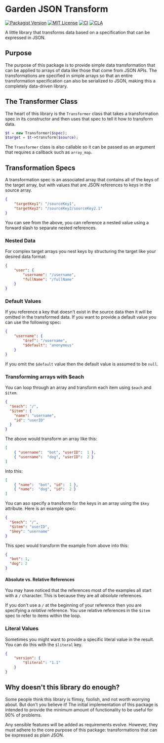 # Garden JSON Transform

[![Packagist Version](https://img.shields.io/packagist/v/vanilla/garden-jsont.svg?style=flat)](https://packagist.org/packages/vanilla/garden-jsont)
[![MIT License](https://img.shields.io/github/license/vanilla/garden-jsont.svg)](https://github.com/vanilla/garden-jsont/blob/master/LICENSE)
[![CI](https://github.com/vanilla/garden-jsont/actions/workflows/ci.yml/badge.svg)](https://github.com/vanilla/garden-jsont/actions/workflows/ci.yml)
[![CLA](https://cla-assistant.io/readme/badge/vanilla/garden-jsont)](https://cla-assistant.io/vanilla/garden-jsont)

A little library that transforms data based on a specification that can be expressed in JSON.

## Purpose

The purpose of this package is to provide simple data transformation that can be applied to arrays of data like those that come from JSON APIs. The transformations are specified in simple arrays so that an entire transformation specification can also be serialized to JSON, making this a completely data-driven library.

## The Transformer Class

The heart of this library is the `Transformer` class that takes a transformation spec in its constructor and then uses that spec to tell it how to transform data.

```php
$t = new Transformer($spec);
$target = $t->transform($source);
```

The `Transformer` class is also callable so it can be passed as an argument that requires a callback such as `array_map`.

## Transformation Specs

A transformation spec is an associated array that contains all of the keys of the target array, but with values that are JSON references to keys in the source array.

```json
{
    "targetKey1": "/sourceKey1",
    "targetKey2": "/sourceKey2/sourceKey2.1"
}
```

You can see from the above, you can reference a nested value using a forward slash to separate nested references.

### Nested Data

For complex target arrays you nest keys by structuring the target like your desired data format:

```json
{
    "user": {
        "username": "/username",
        "fullName": "/fullName"
    }
}
```

### Default Values

If you reference a key that doesn't exist in the source data then it will be omitted in the transformed data. If you want to provide a default value you can use the following spec:

```json
{
    "username": {
        "$ref": "/username",
        "$default": "anonymous"
    }
}
```

If you omit the `$default` value then the default value is assumed to be `null`.

### Transforming arrays with $each

You can loop through an array and transform each item using `$each` and `$item`.

```json
{
  "$each": "/",
  "$item": {
    "name": "username",
    "id": "userID"
  }
}
```

The above would transform an array like this:

```json
[
    { "username":  "bot", "userID":  1 },
    { "username":  "dog", "userID":  2 }
]
```

Into this:

```json
[
    { "name":  "bot", "id":  1 },
    { "name":  "dog", "id":  2 }
]
```

You can aso specify a transform for the keys in an array using the `$key` attribute. Here is an example spec:

```json
{
  "$each": "/",
  "$item": "userID",
  "$key": "username"
}
```

This spec would transform the example from above into this:

```json
{
  "bot": 1,
  "dog": 2
}
```

#### Absolute vs. Relative References

You may have noticed that the references most of the examples all start with a `/` character. This is because they are all *absolute* references.

If you don't use a `/` at the beginning of your reference then you are specifying a *relative* reference. You use relative references in the `$item` spec to refer to items within the loop.

### Literal Values

Sometimes you might want to provide a specific literal value in the result. You can do this with the `$literal` key.

```json
{
    "version": {
        "$literal": "1.1"
    }
}
```

## Why doesn't this library do enough?

Some people think this library is flimsy, foolish, and not worth worrying about. But don't you believe it! The initial implementation of this package is intended to provide the minimum amount of functionality to be useful for 90% of problems.

Any sensible features will be added as requirements evolve. However, they must adhere to the core purpose of this package: transformations that can be expressed as plain JSON.
